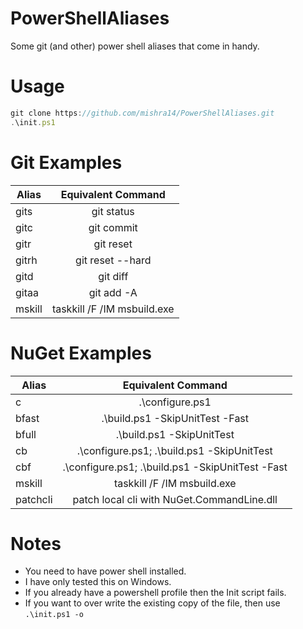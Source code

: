 # PowerShellAliases
Some git (and other) power shell aliases that come in handy.

# Usage
```javascript
git clone https://github.com/mishra14/PowerShellAliases.git
.\init.ps1
```

# Git Examples

| Alias          | Equivalent Command    |
| -------------- |:---------------------:|
| gits           | git status            |
| gitc           | git commit            |
| gitr           | git reset             |
| gitrh          | git reset --hard      |
| gitd           | git diff              |
| gitaa          | git add -A            |
| mskill         | taskkill /F /IM msbuild.exe  |

# NuGet Examples

| Alias          | Equivalent Command    |
| -------------- |:---------------------:|
| c              | .\configure.ps1       |
| bfast          | .\build.ps1 -SkipUnitTest -Fast   |
| bfull          | .\build.ps1 -SkipUnitTest     |
| cb             | .\configure.ps1; .\build.ps1 -SkipUnitTest   |
| cbf            | .\configure.ps1; .\build.ps1 -SkipUnitTest -Fast   |
| mskill         | taskkill /F /IM msbuild.exe  |
| patchcli       | patch local cli with NuGet.CommandLine.dll  |


# Notes

* You need to have power shell installed.
* I have only tested this on Windows.
* If you already have a powershell profile then the Init script fails.
* If you want to over write the existing copy of the file, then use ```.\init.ps1 -o```
